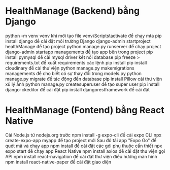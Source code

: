 # HealthManage (Backend) bằng Django
python -m venv venv                         khi mới tạo file
venv\Scripts\activate                       để chạy mta
pip install django                          để cài đặt môi trường Django
django-admin startproject healthManage      để tạo project
python manage.py runserver                  để chạy project
django-admin startapp managements           để tạo app bên trong project
pip install pymysql                         để cài mysql driver kết nối database
pip freeze > requirements.txt               để xuất requirements các lệnh pip install
pip install cloudinary                      để cài thư viện
python manage.py makemigrations managements để cho biết có sự thay đổi trong models.py
python manage.py migrate                    để tác động đến database
pip install Pillow                          cài thư viện xủ lý ảnh
python manage.py createsuperuser            để tạo super user
pip install django-ckeditor                 để cài đặt
pip install djangorestframework             để cài đặt

# HealthManage (Fontend) bằng React Native
Cài Node.js từ nodejs.org trước
npm install -g expo-cli                     để cài expo CLI
npx create-expo-app myapp                   để tạo project mới
Sau đó tải app "Expo Go"                    để quét mã và chạy app
npm install                                 để cài đặt các gói phụ thuộc cần thiết
npx expo start                              để chạy app React Native
npm install axios                           để cài đặt thư viện gọi API
npm install react-navigation                để cài đặt thư viện điều hướng màn hình
npm install react-native-paper              để cài đặt giao diện
